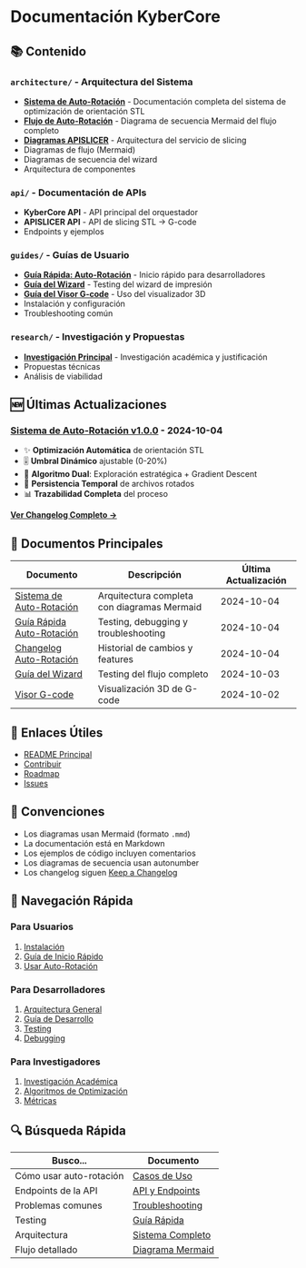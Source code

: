 # Documentación KyberCore

## 📚 Contenido

### `architecture/` - Arquitectura del Sistema
- **[Sistema de Auto-Rotación](architecture/auto-rotation-system.md)** - Documentación completa del sistema de optimización de orientación STL
- **[Flujo de Auto-Rotación](architecture/flujo_auto_rotacion.mmd)** - Diagrama de secuencia Mermaid del flujo completo
- **[Diagramas APISLICER](architecture/apislicer-diagrams.md)** - Arquitectura del servicio de slicing
- Diagramas de flujo (Mermaid)
- Diagramas de secuencia del wizard
- Arquitectura de componentes

### `api/` - Documentación de APIs
- **KyberCore API** - API principal del orquestador
- **APISLICER API** - API de slicing STL → G-code
- Endpoints y ejemplos

### `guides/` - Guías de Usuario
- **[Guía Rápida: Auto-Rotación](guides/auto-rotation-quickstart.md)** - Inicio rápido para desarrolladores
- **[Guía del Wizard](guides/wizard-test-guide.md)** - Testing del wizard de impresión
- **[Guía del Visor G-code](guides/gcode-viewer-guide.md)** - Uso del visualizador 3D
- Instalación y configuración
- Troubleshooting común

### `research/` - Investigación y Propuestas
- **[Investigación Principal](research/investigacion.md)** - Investigación académica y justificación
- Propuestas técnicas
- Análisis de viabilidad

## 🆕 Últimas Actualizaciones

### [Sistema de Auto-Rotación v1.0.0](CHANGELOG-auto-rotation.md) - 2024-10-04
- ✨ **Optimización Automática** de orientación STL
- 🎚️ **Umbral Dinámico** ajustable (0-20%)
- 🤖 **Algoritmo Dual**: Exploración estratégica + Gradient Descent
- 💾 **Persistencia Temporal** de archivos rotados
- 📊 **Trazabilidad Completa** del proceso

**[Ver Changelog Completo →](CHANGELOG-auto-rotation.md)**

## 📖 Documentos Principales

| Documento | Descripción | Última Actualización |
|-----------|-------------|---------------------|
| [Sistema de Auto-Rotación](architecture/auto-rotation-system.md) | Arquitectura completa con diagramas Mermaid | 2024-10-04 |
| [Guía Rápida Auto-Rotación](guides/auto-rotation-quickstart.md) | Testing, debugging y troubleshooting | 2024-10-04 |
| [Changelog Auto-Rotación](CHANGELOG-auto-rotation.md) | Historial de cambios y features | 2024-10-04 |
| [Guía del Wizard](guides/wizard-test-guide.md) | Testing del flujo completo | 2024-10-03 |
| [Visor G-code](guides/gcode-viewer-guide.md) | Visualización 3D de G-code | 2024-10-02 |

## 🔗 Enlaces Útiles

- [README Principal](../README.md)
- [Contribuir](../CONTRIBUTING.md)
- [Roadmap](../README.md#roadmap)
- [Issues](https://github.com/kybercore/kybercore/issues)

## 📝 Convenciones

- Los diagramas usan Mermaid (formato `.mmd`)
- La documentación está en Markdown
- Los ejemplos de código incluyen comentarios
- Los diagramas de secuencia usan autonumber
- Los changelog siguen [Keep a Changelog](https://keepachangelog.com/)

## 🎯 Navegación Rápida

### Para Usuarios
1. [Instalación](../README.md#instalación)
2. [Guía de Inicio Rápido](guides/auto-rotation-quickstart.md#para-usuarios)
3. [Usar Auto-Rotación](architecture/auto-rotation-system.md#casos-de-uso)

### Para Desarrolladores
1. [Arquitectura General](architecture/)
2. [Guía de Desarrollo](guides/auto-rotation-quickstart.md#para-desarrolladores)
3. [Testing](guides/auto-rotation-quickstart.md#testing)
4. [Debugging](guides/auto-rotation-quickstart.md#debugging)

### Para Investigadores
1. [Investigación Académica](research/investigacion.md)
2. [Algoritmos de Optimización](architecture/auto-rotation-system.md#algoritmos-de-optimización)
3. [Métricas](CHANGELOG-auto-rotation.md#métricas-de-mejora)

## 🔍 Búsqueda Rápida

| Busco... | Documento |
|----------|-----------|
| Cómo usar auto-rotación | [Casos de Uso](architecture/auto-rotation-system.md#casos-de-uso) |
| Endpoints de la API | [API y Endpoints](architecture/auto-rotation-system.md#api-y-endpoints) |
| Problemas comunes | [Troubleshooting](architecture/auto-rotation-system.md#troubleshooting) |
| Testing | [Guía Rápida](guides/auto-rotation-quickstart.md#testing) |
| Arquitectura | [Sistema Completo](architecture/auto-rotation-system.md) |
| Flujo detallado | [Diagrama Mermaid](architecture/flujo_auto_rotacion.mmd) |

```
